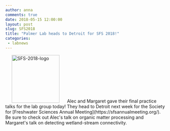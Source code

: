 ```yaml
---
author: anna
comments: true
date: 2018-05-15 12:00:00
layout: post
slug: SFS2018
title: "Palmer Lab heads to Detroit for SFS 2018!"
categories:
 - labnews
---
```

<img src="{{ site.url }}/img//newsphotos/logo_Detroit_2018.png" alt="SFS-2018-logo" width="150px" hspace="20px">
Alec and Margaret gave their final practice talks for the lab group today!
They head to Detroit next week for the Society for [Freshwater Sciences Annual Meeting](https://sfsannualmeeting.org/). 
Be sure to check out Alec's talk on organic matter processing and Margaret's talk on detecting wetland-stream connectivity. 
